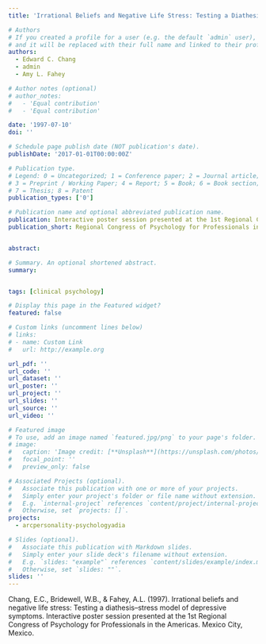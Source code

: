 ```yaml
---
title: 'Irrational Beliefs and Negative Life Stress: Testing a Diathesis–stress Model of Depressive Symptoms'

# Authors
# If you created a profile for a user (e.g. the default `admin` user), write the username (folder name) here
# and it will be replaced with their full name and linked to their profile.
authors:
  - Edward C. Chang
  - admin
  - Amy L. Fahey

# Author notes (optional)
# author_notes:
#   - 'Equal contribution'
#   - 'Equal contribution'

date: '1997-07-10'
doi: ''

# Schedule page publish date (NOT publication's date).
publishDate: '2017-01-01T00:00:00Z'

# Publication type.
# Legend: 0 = Uncategorized; 1 = Conference paper; 2 = Journal article;
# 3 = Preprint / Working Paper; 4 = Report; 5 = Book; 6 = Book section;
# 7 = Thesis; 8 = Patent
publication_types: ['0']

# Publication name and optional abbreviated publication name.
publication: Interactive poster session presented at the 1st Regional Congress of Psychology for Professionals in the Americas
publication_short: Regional Congress of Psychology for Professionals in the Americas


abstract: 

# Summary. An optional shortened abstract.
summary: 


tags: [clinical psychology]

# Display this page in the Featured widget?
featured: false

# Custom links (uncomment lines below)
# links:
# - name: Custom Link
#   url: http://example.org

url_pdf: ''
url_code: ''
url_dataset: ''
url_poster: ''
url_project: ''
url_slides: ''
url_source: ''
url_video: ''

# Featured image
# To use, add an image named `featured.jpg/png` to your page's folder.
# image:
#   caption: 'Image credit: [**Unsplash**](https://unsplash.com/photos/pLCdAaMFLTE)'
#   focal_point: ''
#   preview_only: false

# Associated Projects (optional).
#   Associate this publication with one or more of your projects.
#   Simply enter your project's folder or file name without extension.
#   E.g. `internal-project` references `content/project/internal-project/index.md`.
#   Otherwise, set `projects: []`.
projects:
  - arcpersonality-psychologyadia

# Slides (optional).
#   Associate this publication with Markdown slides.
#   Simply enter your slide deck's filename without extension.
#   E.g. `slides: "example"` references `content/slides/example/index.md`.
#   Otherwise, set `slides: ""`.
slides: ''
---
```


Chang, E.C., Bridewell, W.B., & Fahey, A.L. (1997). Irrational beliefs and negative life stress: Testing a diathesis–stress model of depressive symptoms. Interactive poster session presented at the 1st Regional Congress of Psychology for Professionals in the Americas. Mexico City, Mexico.
